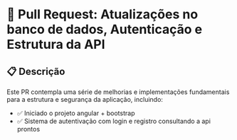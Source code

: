 # 🧩 Pull Request: Atualizações no banco de dados, Autenticação e Estrutura da API

## 📋 Descrição

Este PR contempla uma série de melhorias e implementações fundamentais para a estrutura e segurança da aplicação, incluindo:

- ✅ Iniciado o projeto angular + bootstrap
- ✅ Sistema de autentivação com login e registro consultando a api prontos
